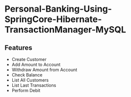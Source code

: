 # Personal-Banking-Using-SpringCore-Hibernate-TransactionManager-MySQL


## Features
- Create Customer
- Add Amount to Account
- Withdraw Amount from Account
- Check Balance
- List All Customers
- List Last Transactions
- Perform Debit 
